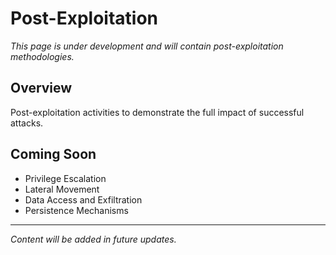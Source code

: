 # Post-Exploitation

*This page is under development and will contain post-exploitation methodologies.*

## Overview

Post-exploitation activities to demonstrate the full impact of successful attacks.

## Coming Soon

- Privilege Escalation
- Lateral Movement
- Data Access and Exfiltration
- Persistence Mechanisms

---

*Content will be added in future updates.*
